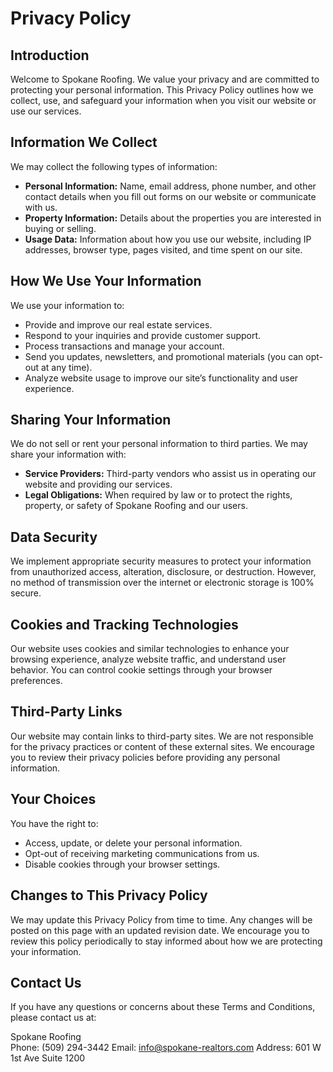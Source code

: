 # Privacy Policy

## Introduction
Welcome to Spokane Roofing. We value your privacy and are committed to protecting your personal information. This Privacy Policy outlines how we collect, use, and safeguard your information when you visit our website or use our services.

## Information We Collect
We may collect the following types of information:
- **Personal Information:** Name, email address, phone number, and other contact details when you fill out forms on our website or communicate with us.
- **Property Information:** Details about the properties you are interested in buying or selling.
- **Usage Data:** Information about how you use our website, including IP addresses, browser type, pages visited, and time spent on our site.

## How We Use Your Information
We use your information to:
- Provide and improve our real estate services.
- Respond to your inquiries and provide customer support.
- Process transactions and manage your account.
- Send you updates, newsletters, and promotional materials (you can opt-out at any time).
- Analyze website usage to improve our site’s functionality and user experience.

## Sharing Your Information
We do not sell or rent your personal information to third parties. We may share your information with:
- **Service Providers:** Third-party vendors who assist us in operating our website and providing our services.
- **Legal Obligations:** When required by law or to protect the rights, property, or safety of Spokane Roofing and our users.

## Data Security
We implement appropriate security measures to protect your information from unauthorized access, alteration, disclosure, or destruction. However, no method of transmission over the internet or electronic storage is 100% secure.

## Cookies and Tracking Technologies
Our website uses cookies and similar technologies to enhance your browsing experience, analyze website traffic, and understand user behavior. You can control cookie settings through your browser preferences.

## Third-Party Links
Our website may contain links to third-party sites. We are not responsible for the privacy practices or content of these external sites. We encourage you to review their privacy policies before providing any personal information.

## Your Choices
You have the right to:
- Access, update, or delete your personal information.
- Opt-out of receiving marketing communications from us.
- Disable cookies through your browser settings.

## Changes to This Privacy Policy
We may update this Privacy Policy from time to time. Any changes will be posted on this page with an updated revision date. We encourage you to review this policy periodically to stay informed about how we are protecting your information.

## Contact Us
If you have any questions or concerns about these Terms and Conditions, please contact us at:

Spokane Roofing  
Phone: (509) 294-3442
Email: info@spokane-realtors.com
Address: 601 W 1st Ave Suite 1200